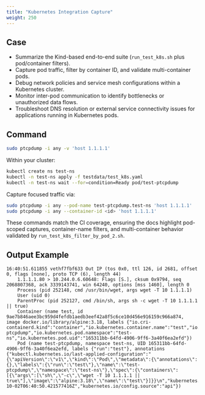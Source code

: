 ```yaml
---
title: "Kubernetes Integration Capture"
weight: 250
---
```


## Case

- Summarize the Kind-based end-to-end suite (`run_test_k8s.sh` plus pod/container filters).
- Capture pod traffic, filter by container ID, and validate multi-container pods.
- Debug network policies and service mesh configurations within a Kubernetes cluster.
- Monitor inter-pod communication to identify bottlenecks or unauthorized data flows.
- Troubleshoot DNS resolution or external service connectivity issues for applications running in Kubernetes pods.

## Command

```bash
sudo ptcpdump -i any -v 'host 1.1.1.1'
```

Within your cluster:

```bash
kubectl create ns test-ns
kubectl -n test-ns apply -f testdata/test_k8s.yaml
kubectl -n test-ns wait --for=condition=Ready pod/test-ptcpdump
```

Capture focused traffic via:

```bash
sudo ptcpdump -i any --pod-name test-ptcpdump.test-ns 'host 1.1.1.1'
sudo ptcpdump -i any --container-id <id> 'host 1.1.1.1'
```

These commands match the CI coverage, ensuring the docs highlight pod-scoped captures, 
container-name filters, and multi-container behavior validated by `run_test_k8s_filter_by_pod_2.sh`.

## Output Example

```
16:40:51.611855 vethf7fbf633 Out IP (tos 0x0, ttl 126, id 2681, offset 0, flags [none], proto TCP (6), length 44)
    1.1.1.1.80 > 10.244.0.6.60648: Flags [S.], cksum 0x9794, seq 2068807368, ack 3339143741, win 64240, options [mss 1460], length 0
    Process (pid 252148, cmd /usr/bin/wget, args wget -T 10 1.1.1.1)
    User (uid 0)
    ParentProc (pid 252127, cmd /bin/sh, args sh -c wget -T 10 1.1.1.1 || true)
    Container (name test, id 9ae7b846aee3bc959d4fefdb1aedb3eef42a8f5c6ce10d456e916159c966a874, image docker.io/library/alpine:3.18, labels {"io.cri-containerd.kind":"container","io.kubernetes.container.name":"test","io.kubernetes.pod.name":"test-ptcpdump","io.kubernetes.pod.namespace":"test-ns","io.kubernetes.pod.uid":"165311bb-64fd-4906-9ff6-3a40f6ea2efd"})
    Pod (name test-ptcpdump, namespace test-ns, UID 165311bb-64fd-4906-9ff6-3a40f6ea2efd, labels {"run":"test"}, annotations {"kubectl.kubernetes.io/last-applied-configuration":"{\"apiVersion\":\"v1\",\"kind\":\"Pod\",\"metadata\":{\"annotations\":{},\"labels\":{\"run\":\"test\"},\"name\":\"test-ptcpdump\",\"namespace\":\"test-ns\"},\"spec\":{\"containers\":[{\"args\":[\"sh\",\"-c\",\"wget -T 10 1.1.1.1 || true\"],\"image\":\"alpine:3.18\",\"name\":\"test\"}]}}\n","kubernetes.io/config.seen":"2025-10-02T06:40:50.421577416Z","kubernetes.io/config.source":"api"})
```
